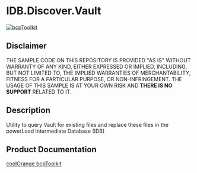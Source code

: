 # IDB.Discover.Vault

[![bcpToolkit](https://img.shields.io/badge/coolOrange%20powerLoad-21-orange.svg)](https://www.coolorange.com/products/powerload/)

## Disclaimer

THE SAMPLE CODE ON THIS REPOSITORY IS PROVIDED "AS IS" WITHOUT WARRANTY OF ANY KIND, EITHER EXPRESSED OR IMPLIED, INCLUDING, BUT NOT LIMITED TO, THE IMPLIED WARRANTIES OF MERCHANTABILITY, FITNESS FOR A PARTICULAR PURPOSE, OR NON-INFRINGEMENT.
THE USAGE OF THIS SAMPLE IS AT YOUR OWN RISK AND **THERE IS NO SUPPORT** RELATED TO IT.

## Description

Utility to query Vault for existing files and replace these files in the powerLoad Intermediate Database (IDB)

## Product Documentation

[coolOrange bcpToolkit](https://www.coolorange.com/wiki/doku.php?id=bcptoolkit)
